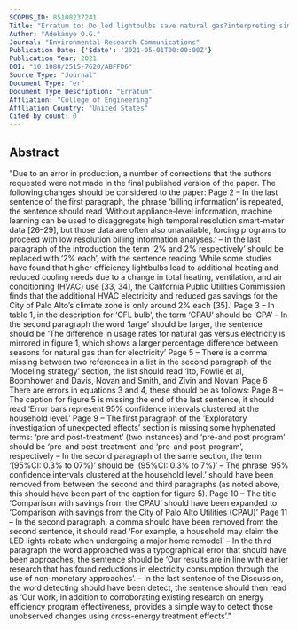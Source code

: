 ```yaml
---
SCOPUS_ID: 85108237241
Title: "Erratum to: Do led lightbulbs save natural gas?interpreting simultaneous cross-energy program impacts using electricity and natural gas billing data (2021 environ. res. commun. 3 015003)"
Author: "Adekanye O.G."
Journal: "Environmental Research Communications"
Publication Date: {'$date': '2021-05-01T00:00:00Z'}
Publication Year: 2021
DOI: "10.1088/2515-7620/ABFFD6"
Source Type: "Journal"
Document Type: "er"
Document Type Description: "Erratum"
Affliation: "College of Engineering"
Affliation Country: "United States"
Cited by count: 0
---
```


## Abstract
"Due to an error in production, a number of corrections that the authors requested were not made in the final published version of the paper. The following changes should be considered to the paper: Page 2 – In the last sentence of the first paragraph, the phrase ‘billing information’ is repeated, the sentence should read ‘Without appliance-level information, machine learning can be used to disaggregate high temporal resolution smart-meter data [26–29], but those data are often also unavailable, forcing programs to proceed with low resolution billing information analyses.’ – In the last paragraph of the introduction the term ‘2% and 2% respectively’ should be replaced with ‘2% each’, with the sentence reading ‘While some studies have found that higher efficiency lightbulbs lead to additional heating and reduced cooling needs due to a change in total heating, ventilation, and air conditioning (HVAC) use [33, 34], the California Public Utilities Commission finds that the additional HVAC electricity and reduced gas savings for the City of Palo Alto’s climate zone is only around 2% each [35].’ Page 3 – In table 1, in the description for ‘CFL bulb’, the term ‘CPAU’ should be ‘CPA’ – In the second paragraph the word ‘large’ should be larger, the sentence should be ‘The difference in usage rates for natural gas versus electricity is mirrored in figure 1, which shows a larger percentage difference between seasons for natural gas than for electricity’ Page 5 – There is a comma missing between two references in a list in the second paragraph of the ‘Modeling strategy’ section, the list should read ‘Ito, Fowlie et al, Boomhower and Davis, Novan and Smith, and Zivin and Novan’ Page 6 There are errors in equations 3 and 4, these should be as follows: Page 8 – The caption for figure 5 is missing the end of the last sentence, it should read ‘Error bars represent 95% confidence intervals clustered at the household level.’ Page 9 – The first paragraph of the ‘Exploratory investigation of unexpected effects’ section is missing some hyphenated terms: ‘pre and post-treatment’ (two instances) and ‘pre-and post program’ should be ‘pre-and post-treatment’ and ‘pre-and post-program’, respectively – In the second paragraph of the same section, the term ‘(95%CI: 0.3% to 07%)’ should be ‘(95%CI: 0.3% to 7%)’ – The phrase ‘95% confidence intervals clustered at the household level.’ should have been removed from between the second and third paragraphs (as noted above, this should have been part of the caption for figure 5). Page 10 – The title ‘Comparison with savings from the CPAU’ should have been expanded to ‘Comparison with savings from the City of Palo Alto Utilities (CPAU)’ Page 11 – In the second paragraph, a comma should have been removed from the second sentence, it should read ‘For example, a household may claim the LED lights rebate when undergoing a major home remodel’ – In the third paragraph the word approached was a typographical error that should have been approaches, the sentence should be ‘Our results are in line with earlier research that has found reductions in electricity consumption through the use of non-monetary approaches’. – In the last sentence of the Discussion, the word detecting should have been detect, the sentence should then read as ‘Our work, in addition to corroborating existing research on energy efficiency program effectiveness, provides a simple way to detect those unobserved changes using cross-energy treatment effects’."
